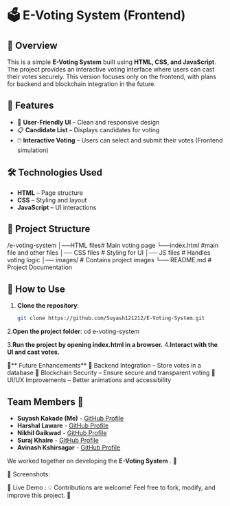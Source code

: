 # 🗳️ E-Voting System (Frontend)

## 📌 Overview
This is a simple **E-Voting System** built using **HTML, CSS, and JavaScript**. The project provides an interactive voting interface where users can cast their votes securely. This version focuses only on the frontend, with plans for backend and blockchain integration in the future.

## 🚀 Features
- 🎨 **User-Friendly UI** – Clean and responsive design  
- 📋 **Candidate List** – Displays candidates for voting  
- 🖱️ **Interactive Voting** – Users can select and submit their votes (Frontend simulation)  

## 🛠️ Technologies Used
- **HTML** – Page structure  
- **CSS** – Styling and layout  
- **JavaScript** – UI interactions  

## 📂 Project Structure
/e-voting-system │──HTML files# Main voting page 
                      └──index.html #main file
                      and other files
                 │── CSS files # Styling for UI 
                 │── JS files # Handles voting logic 
                 │── images/ # Contains project images 
                 └── README.md # Project Documentation
## 🔧 How to Use
1. **Clone the repository**:  
   ```bash
   git clone https://github.com/Suyash121212/E-Voting-System.git
2.**Open the project folder**:
   cd e-voting-system

3.**Run the project by opening index.html in a browser.**
4.**Interact with the UI and cast votes.**

🌟** Future Enhancements**
🔗 Backend Integration – Store votes in a database
🔐 Blockchain Security – Ensure secure and transparent voting
🎨 UI/UX Improvements – Better animations and accessibility

## Team Members 👥

- **Suyash Kakade (Me)** - [GitHub Profile](https://github.com/Suyash121212)
- **Harshal Laware** - [GitHub Profile](https://github.com/)
- **Nikhil Gaikwad** - [GitHub Profile](https://github.com/member2)
- **Suraj Khaire** - [GitHub Profile](https://github.com/member3)
- **Avinash Kshirsagar** - [GitHub Profile](https://github.com/kavinash2j)

We worked together on developing the **E-Voting System** . 🚀


📸 Screenshots: 

🎥 Live Demo :
💡 Contributions are welcome! Feel free to fork, modify, and improve this project. 🚀  


               
